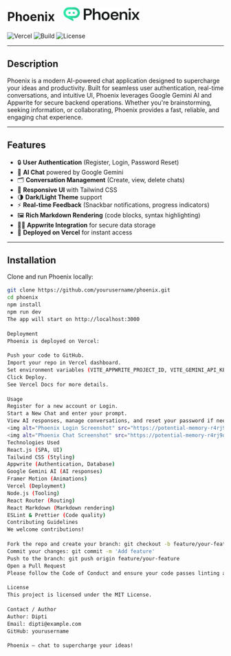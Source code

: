 # Phoenix &nbsp; <img src="src/assets/logo-light.svg" alt="Phoenix Logo" height="32">

![Vercel](https://img.shields.io/badge/deployed%20on-vercel-black?logo=vercel)
![Build](https://img.shields.io/badge/build-passing-brightgreen)
![License](https://img.shields.io/badge/license-MIT-blue)

---

## Description

Phoenix is a modern AI-powered chat application designed to supercharge your ideas and productivity. Built for seamless user authentication, real-time conversations, and intuitive UI, Phoenix leverages Google Gemini AI and Appwrite for secure backend operations. Whether you're brainstorming, seeking information, or collaborating, Phoenix provides a fast, reliable, and engaging chat experience.

---

## Features

- 🔒 **User Authentication** (Register, Login, Password Reset)
- 💬 **AI Chat** powered by Google Gemini
- 🗂️ **Conversation Management** (Create, view, delete chats)
- 🎨 **Responsive UI** with Tailwind CSS
- 🌗 **Dark/Light Theme** support
- ⚡ **Real-time Feedback** (Snackbar notifications, progress indicators)
- 🖼️ **Rich Markdown Rendering** (code blocks, syntax highlighting)
- 🧑‍💻 **Appwrite Integration** for secure data storage
- 🚀 **Deployed on Vercel** for instant access

---

## Installation

Clone and run Phoenix locally:

```sh
git clone https://github.com/yourusername/phoenix.git
cd phoenix
npm install
npm run dev
The app will start on http://localhost:3000

Deployment
Phoenix is deployed on Vercel:

Push your code to GitHub.
Import your repo in Vercel dashboard.
Set environment variables (VITE_APPWRITE_PROJECT_ID, VITE_GEMINI_API_KEY, etc.).
Click Deploy.
See Vercel Docs for more details.

Usage
Register for a new account or Login.
Start a New Chat and enter your prompt.
View AI responses, manage conversations, and reset your password if needed.
<img alt="Phoenix Login Screenshot" src="https://potential-memory-r4rj9q44rvjwcpx7w.github.dev/assets/majestic-shoe-bvwp1fl/35259/vscode-remote-resource?path=%2Fworkspaces%2FPhoenix%2Fsrc%2Fassets%2Fbanner.webp&amp;tkn=a9f90e7f-fe23-4c2b-b137-117263a152c4">
<img alt="Phoenix Chat Screenshot" src="https://potential-memory-r4rj9q44rvjwcpx7w.github.dev/assets/majestic-shoe-bvwp1fl/35259/vscode-remote-resource?path=%2Fworkspaces%2FPhoenix%2Fsrc%2Fassets%2Flogo-icon.svg&amp;tkn=a9f90e7f-fe23-4c2b-b137-117263a152c4">
Technologies Used
React.js (SPA, UI)
Tailwind CSS (Styling)
Appwrite (Authentication, Database)
Google Gemini AI (AI responses)
Framer Motion (Animations)
Vercel (Deployment)
Node.js (Tooling)
React Router (Routing)
React Markdown (Markdown rendering)
ESLint & Prettier (Code quality)
Contributing Guidelines
We welcome contributions!

Fork the repo and create your branch: git checkout -b feature/your-feature
Commit your changes: git commit -m 'Add feature'
Push to the branch: git push origin feature/your-feature
Open a Pull Request
Please follow the Code of Conduct and ensure your code passes linting and tests.

License
This project is licensed under the MIT License.

Contact / Author
Author: Dipti
Email: dipti@example.com
GitHub: yourusername

Phoenix – chat to supercharge your ideas!

